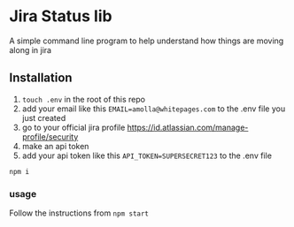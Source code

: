 # Jira Status lib

A simple command line program to help understand how things are moving along in jira

## Installation
1. `touch .env` in the root of this repo
1. add your email like this `EMAIL=amolla@whitepages.com` to the .env file you just created
1. go to your official jira profile https://id.atlassian.com/manage-profile/security
1. make an api token
1. add your api token like this `API_TOKEN=SUPERSECRET123` to the .env file


```
npm i
```

### usage
Follow the instructions from `npm start`